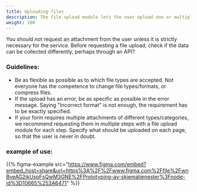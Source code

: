 ```yaml
---
title: Uploading files
description: The file upload module lets the user upload one or multiple files
weight: 100
---
```

You should not request an attachment from the user unless it is strictly necessary for the service.
Before requesting a file upload, check if the data can be collected differently, perhaps through an API?

### Guidelines:
- Be as flexible as possible as to which file types are accepted. Not everyone has the competence to change file types/formats, or compress files.
- If the upload has an error, be as specific as possible in the error message. Saying "Incorrect format" is not enough, the requirement has to be exactly specified. 
- If your form requires multiple attachments of different types/categories, we recommend requesting them in multiple steps with a file upload module for each step. Specify what should be uploaded on each page, so that the user is never in doubt. 

### example of use:
{{% figma-example src="https://www.figma.com/embed?embed_host=share&url=https%3A%2F%2Fwww.figma.com%2Ffile%2FwnBveAG2ikUspFsQwM3GNE%2FPrototyping-av-skjematjenester%3Fnode-id%3D10665%253A6471" %}}
